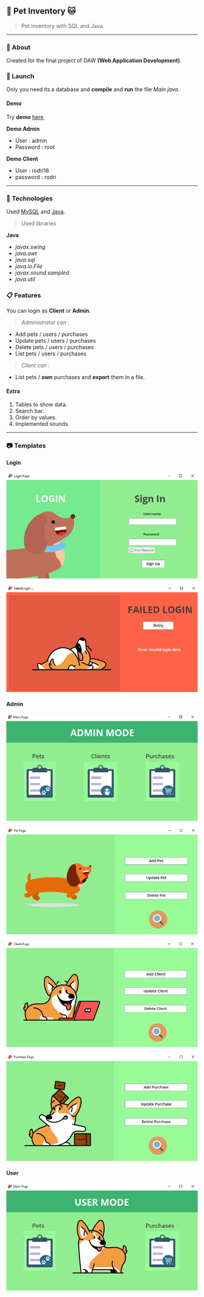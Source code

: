 
## 🐶 Pet Inventory 🐱

 > Pet inventory with SQL and Java.

 ***

### 📄 About 

Created for the final project of DAW **(Web Application Development)**. 

### 🚀 Launch

Only you need its a database and **compile** and **run** the file _Main.java_.

#### Demo
Try **demo** [here](https://replit.com/@le4nnt0nn/PetInventoryProject "PIP Demo").

**Demo Admin**
* User : admin
* Password : root

**Demo Client**
* User : rodri18
* password : rodri

***

### 🧪 Technologies

Used [MySQL](https://dev.mysql.com/doc/ "MySQL Documentation") and [Java](https://docs.oracle.com/en/java/ "Java Documentation").

> Used libraries

**Java**

* _javax.swing_
* _java.awt_
* _java.sql_
* _java.io.File_
* _javax.sound.sampled_
* _java.util_

### 📋 Features

You can login as **Client** or **Admin**. 

>_Administrator can :_
* Add pets / users / purchases
* Update pets / users / purchases
* Delete pets / users / purchases
* List pets / users / purchases

>_Client can :_
* List pets / **own** purchases and **export** them in a file.

#### Extra

1. Tables to show data.
2. Search bar.
3. Order by values.
4. Implemented sounds.

 ***
 
### 📷 Templates

#### Login
![LoginPage](./docs/LoginView.png "Login View")

![FailedLogin](./docs/FailedView.png "Failed Login View")

#### Admin

![MainPage](./docs/MainPageView.png "Main Page View")

![PetPage](./docs/PetPageView.png "Pet Page View")

![UserPage](./docs/ClientPageView.png "Client Page View")

![PurchasePage](./docs/PurchasePageView.png "Purchase Page View")

#### User

![MainPageUser](./docs/MainPageUserView.png "Main Page User View")




